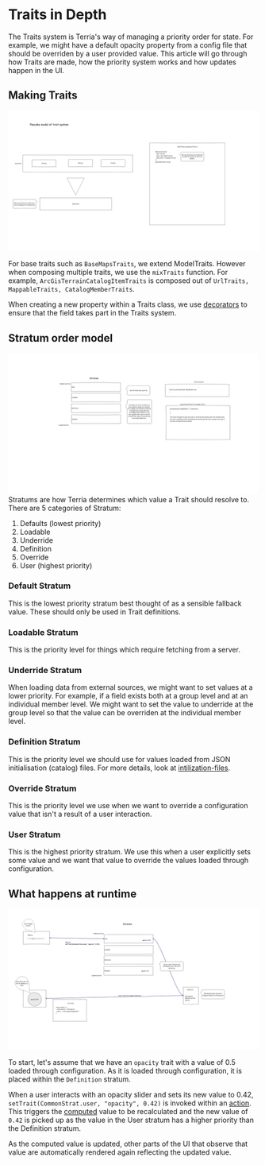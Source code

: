 # Traits in Depth

The Traits system is Terria's way of managing a priority order for state. For example, we might have a default opacity property from a config file that should be overriden by a user provided value. This article will go through how Traits are made, how the priority system works and how updates happen in the UI.

## Making Traits
![Making Traits](./img/making_a_trait.png)

For base traits such as `BaseMapsTraits`, we extend ModelTraits. However when composing multiple traits, we use the `mixTraits` function. For example, `ArcGisTerrainCatalogItemTraits` is composed out of `UrlTraits, MappableTraits, CatalogMemberTraits`.

When creating a new property within a Traits class, we use [decorators](https://babeljs.io/docs/en/babel-plugin-proposal-decorators) to ensure that the field takes part in the Traits system.


## Stratum order model
![Stratum order model](./img/stratum.png)
Stratums are how Terria determines which value a Trait should resolve to. There are 5 categories of Stratum:

1. Defaults (lowest priority)
2. Loadable
3. Underride
4. Definition
5. Override
6. User (highest priority)

### Default Stratum
This is the lowest priority stratum best thought of as a sensible fallback value. These should only be used in Trait definitions. 

### Loadable Stratum
This is the priority level for things which require fetching from a server.

### Underride Stratum
When loading data from external sources, we might want to set values at a lower priority. For example, if a field exists both at a group level and at an individual member level. We might want to set the value to underride at the group level so that the value can be overriden at the individual member level.

### Definition Stratum
This is the priority level we should use for values loaded from JSON initialisation (catalog) files. For more details, look at [intilization-files](../customizing/initialization-files.md).

### Override Stratum
This is the priority level we use when we want to override a configuration value that isn't a result of a user interaction.

### User Stratum
This is the highest priority stratum. We use this when a user explicitly sets some value and we want that value to override the values loaded through configuration.

## What happens at runtime
![Runtime](./img/runtime.png)

To start, let's assume that we have an `opacity` trait with a value of 0.5 loaded through configuration. As it is loaded through configuration, it is placed within the `Definition` stratum.

When a user interacts with an opacity slider and sets its new value to 0.42, `setTrait(CommonStrat.user, "opacity", 0.42)` is invoked within an [action](https://www.mobxjs.com/refguide/action.html). This triggers the [computed](https://www.mobxjs.com/refguide/computed-decorator.html) value to be recalculated and the new value of `0.42` is picked up as the value in the User stratum has a higher priority than the Definition stratum.

As the computed value is updated, other parts of the UI that observe that value are automatically rendered again reflecting the updated value.
